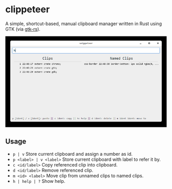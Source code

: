 # clippeteer

A simple, shortcut-based, manual clipboard manager written in Rust using GTK (via [gtk-rs](/gtk-rs/gtk)).

![clippeteer screenshot](.github/screenshot.PNG)

## Usage

* `p | v` Store current clipboard and assign a number as id.
* `p <label> | v <label>` Store current clipboard with label to refer it by.
* `c <id/label>` Copy referenced clip into clipboard.
* `d <id/label>` Remove referenced clip.
* `m <id> <label>` Move clip from unnamed clips to named clips.
* `h | help | ?` Show help.
